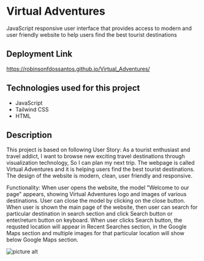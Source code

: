 # Virtual Adventures

JavaScript responsive user interface that provides access to modern and user friendly website to help users find the best tourist destinations

## Deployment Link

https://robinsonfdossantos.github.io/Virtual_Adventures/

## Technologies used for this project

- JavaScript
- Tailwind CSS
- HTML

## Description

This project is based on following User Story: As a tourist enthusiast and travel addict, I want to browse new exciting travel destinations through visualization technology, So I can plan my next trip.
The webpage is called Virtual Adventures and it is helping users find the best tourist destinations. The design of the website is modern, clean, user friendly and responsive.

Functionality: When user opens the website, the model "Welcome to our page" appears, showing Virtual Adventures logo and images of various destinations. User can close the model by clicking on the close button. When user is shown the main page of the website, then user can search for particular destination in search section and click Search button or enter/return button on keyboard. When user clicks Search button, the requsted location will appear in Recent Searches section, in the Google Maps section and multiple images for that particular location will show below Google Maps section.

![picture alt](/assets/screenshot.gif)
